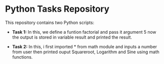 # Python Tasks Repository

This repository contains two Python scripts:

- **Task 1:**
  In this, we define a funtion factorial and pass it argument 5 now the output is stored in variable result and printed the result.
  
- **Task 2:**
  In this, i first imported * from math module and inputs a number from user then printed ouput Squareroot, Logarithm and Sine using math functions.

